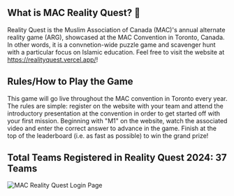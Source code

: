 ## What is MAC Reality Quest? 🌠

Reality Quest is the Muslim Association of Canada (MAC)'s annual alternate reality game (ARG), showcased at the MAC Convention in Toronto, Canada. In other words, it is a convnetion-wide puzzle game and scavenger hunt with a particular focus on Islamic education. Feel free to visit the website at https://realityquest.vercel.app/!

## Rules/How to Play the Game

This game will go live throughout the MAC convention in Toronto every year. The rules are simple: register on the website with your team and attend the introductory presentation at the convention in order to get started off with your first mission. Beginning with "M1" on the website, watch the associated video and enter the correct answer to advance in the game. Finish at the top of the leaderboard (i.e. as fast as possible) to win the grand prize!

## Total Teams Registered in Reality Quest 2024: 37 Teams

![MAC Reality Quest Login Page](public/images/loginpage.png)
